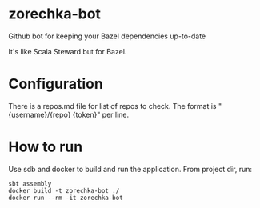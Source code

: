 # zorechka-bot
Github bot for keeping your Bazel dependencies up-to-date

It's like Scala Steward but for Bazel.

# Configuration

There is a repos.md file for list of repos to check. The format is "{username}/{repo} {token}" per line. 

# How to run

Use sdb and docker to build and run the application. From project dir, run:

    sbt assembly
    docker build -t zorechka-bot ./
    docker run --rm -it zorechka-bot
